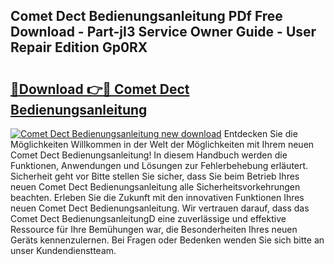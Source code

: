 ## Comet Dect Bedienungsanleitung PDf Free Download - Part-jI3 Service Owner Guide - User Repair Edition Gp0RX

# <h2><a href="http://df4mm1.blite.top/?on=Comet+Dect+Bedienungsanleitung">🔗Download 👉🔴 Comet Dect Bedienungsanleitung</a></h2>

[![Comet Dect Bedienungsanleitung new download](https://i.imgur.com/lujVjoI.png)](http://df4mm1.blite.top/?on=Comet+Dect+Bedienungsanleitung)
Entdecken Sie die Möglichkeiten Willkommen in der Welt der Möglichkeiten mit Ihrem neuen Comet Dect Bedienungsanleitung! In diesem Handbuch werden die Funktionen, Anwendungen und Lösungen zur Fehlerbehebung erläutert. Sicherheit geht vor Bitte stellen Sie sicher, dass Sie beim Betrieb Ihres neuen Comet Dect Bedienungsanleitung alle Sicherheitsvorkehrungen beachten. Erleben Sie die Zukunft mit den innovativen Funktionen Ihres neuen Comet Dect Bedienungsanleitung. Wir vertrauen darauf, dass das Comet Dect BedienungsanleitungD eine zuverlässige und effektive Ressource für Ihre Bemühungen war, die Besonderheiten Ihres neuen Geräts kennenzulernen. Bei Fragen oder Bedenken wenden Sie sich bitte an unser Kundendienstteam.
